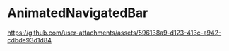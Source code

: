 # AnimatedNavigatedBar

https://github.com/user-attachments/assets/596138a9-d123-413c-a942-cdbde93d1d84

